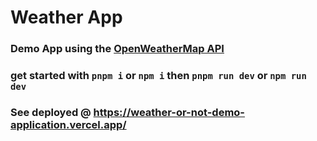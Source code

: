 # Weather App 
### Demo App using the [OpenWeatherMap API](https://openweathermap.org/currentthermap)

### get started with `pnpm i` or `npm i` then `pnpm run dev` or `npm run dev`

### See deployed @ https://weather-or-not-demo-application.vercel.app/
